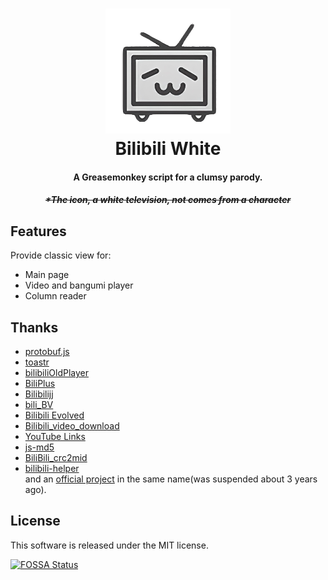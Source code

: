 <h1 align="center">
  <img src="https://github.com/CharlotteFallices/Bilibili-White/blob/master/icon.png?raw=true" alt="icon" width="200">
  <br>Bilibili White<br>
</h1>

<h4 align="center">A Greasemonkey script for a clumsy parody.</h4>
<h5 align="center"><s>*The icon, a white television, not comes from a character</s></h5>

## Features

Provide classic view for:
- Main page
- Video and bangumi player
- Column reader

## Thanks

- [protobuf.js](https://github.com/protobufjs/protobuf.js)
- [toastr](https://github.com/CodeSeven/toastr/)
- [bilibiliOldPlayer](https://github.com/indefined/UserScripts/tree/master/bilibiliOldPlayer)
- [BiliPlus](https://www.biliplus.com/)
- [Bilibilijj](https://www.jijidown.com/)
- [bili_BV](https://github.com/ShiSheng233/bili_BV)
- [Bilibili Evolved](https://github.com/the1812/Bilibili-Evolved)
- [Bilibili\_video\_download](https://github.com/Henryhaohao/Bilibili_video_download)
- [YouTube Links](https://greasyfork.org/zh-CN/scripts/5566)
- [js-md5](https://github.com/emn178/js-md5)
- [BiliBili_crc2mid](https://github.com/esterTion/BiliBili_crc2mid)
- [bilibili-helper](https://github.com/ipcjs/bilibili-helper/tree/user.js/packages/unblock-area-limit)
<br>and an [official project](https://github.com/CharlotteFallices/TempFiles/blob/main/bilibilibai_v1.0.0_itmop.com.apk?raw=true) in the same name(was suspended about 3 years ago).

## License

This software is released under the MIT license.

[![FOSSA Status](https://app.fossa.io/api/projects/git%2Bgithub.com%2FCharlotteFallices%2FBilibili-White.svg?type=large)](https://app.fossa.io/projects/git%2Bgithub.com%2FCharlotteFallices%2FBilibili-White?ref=badge_large)
